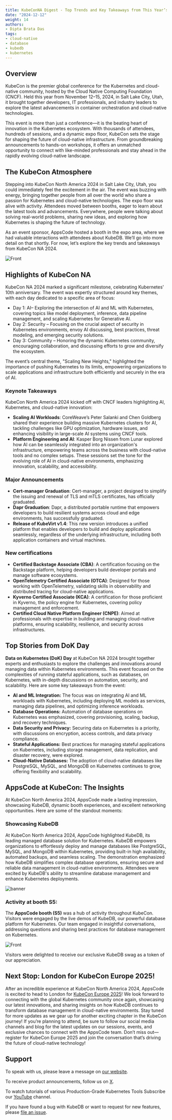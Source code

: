 ```yaml
---
title: KubeConNA Digest - Top Trends and Key Takeaways from This Year’s Event by AppsCode
date: "2024-12-12"
weight: 14
authors:
- Dipta Brata Das
tags:
- cloud-native
- database
- kubedb
- kubernetes
---
```


## Overview

KubeCon is the premier global conference for the Kubernetes and cloud-native community, hosted by the Cloud Native Computing Foundation (CNCF). Held this year from November 12–15, 2024, in Salt Lake City, Utah, it brought together developers, IT professionals, and industry leaders to explore the latest advancements in container orchestration and cloud-native technologies.

This event is more than just a conference—it is the beating heart of innovation in the Kubernetes ecosystem. With thousands of attendees, hundreds of sessions, and a dynamic expo floor, KubeCon sets the stage for shaping the future of cloud-native infrastructure. From groundbreaking announcements to hands-on workshops, it offers an unmatched opportunity to connect with like-minded professionals and stay ahead in the rapidly evolving cloud-native landscape.

## The KubeCon Atmosphere
Stepping into KubeCon North America 2024 in Salt Lake City, Utah, you could immediately feel the excitement in the air. The event was buzzing with energy, bringing together people from all over the world who share a passion for Kubernetes and cloud-native technologies. 
The expo floor was alive with activity. Attendees moved between booths, eager to learn about the latest tools and advancements. Everywhere, people were talking about solving real-world problems, sharing new ideas, and exploring how Kubernetes is shaping the future of technology. 

As an event sponsor, AppsCode hosted a booth in the expo area, where we had valuable interactions with attendees about KubeDB. We’ll go into more detail on that shortly. For now, let’s explore the key trends and takeaways from KubeCon NA 2024.

![Front](kubeconfront.jpg)

## Highlights of KubeCon NA

KubeCon NA 2024 marked a significant milestone, celebrating Kubernetes' 10th anniversary. The event was expertly structured around key themes, with each day dedicated to a specific area of focus:

* Day 1: AI– Exploring the intersection of AI and ML with Kubernetes, covering topics like model deployment, inference, data pipeline management, and scaling Kubernetes for Generative AI.
* Day 2: Security – Focusing on the crucial aspect of security in Kubernetes environments, envoy AI discussing, best practices, threat modeling, and emerging security solutions.
* Day 3: Community – Honoring the dynamic Kubernetes community, encouraging collaboration, and discussing efforts to grow and diversify the ecosystem.

The event’s central theme, "Scaling New Heights," highlighted the importance of pushing Kubernetes to its limits, empowering organizations to scale applications and infrastructure both efficiently and securely in the era of AI.

### Keynote Takeaways
KubeCon North America 2024 kicked off with CNCF leaders highlighting AI, Kubernetes, and cloud-native innovation:

* __Scaling AI Workloads__: CoreWeave’s Peter Salanki and Chen Goldberg shared their experience building massive Kubernetes clusters for AI, tackling challenges like GPU optimization, hardware issues, and enhancing visibility in large-scale AI systems using CNCF tools.
* __Platform Engineering and AI__: Kasper Borg Nissen from Lunar explored how AI can be seamlessly integrated into an organization's infrastructure, empowering teams across the business with cloud-native tools and no complex setups.
These sessions set the tone for the evolving role of AI in cloud-native environments, emphasizing innovation, scalability, and accessibility.

### Major Announcements
* __Cert-manager Graduation__: Cert-manager, a project designed to simplify the issuing and renewal of TLS and mTLS certificates, has officially graduated.
* __Dapr Graduation__: Dapr, a distributed portable runtime that empowers developers to build resilient systems across cloud and edge environments, has successfully graduated.
* __Release of KubeVirt v1.4__: This new version introduces a unified platform that enables developers to build and deploy applications seamlessly, regardless of the underlying infrastructure, including both application containers and virtual machines.

### New certifications
* __Certified Backstage Associate (CBA)__: A certification focusing on the Backstage platform, helping developers build developer portals and manage software ecosystems.
* __OpenTelemetry Certified Associate (OTCA)__: Designed for those working with OpenTelemetry, validating skills in observability and distributed tracing for cloud-native applications.
* __Kyverno Certified Associate (KCA)__: A certification for those proficient in Kyverno, the policy engine for Kubernetes, covering policy management and enforcement.
* __Certified Cloud Native Platform Engineer (CNPE)__: Aimed at professionals with expertise in building and managing cloud-native platforms, ensuring scalability, resilience, and security across infrastructures.

## Top Stories from DoK Day
__Data on Kubernetes (DoK) Day__ at KubeCon NA 2024 brought together experts and enthusiasts to explore the challenges and innovations around managing data within Kubernetes environments. This event focused on the complexities of running stateful applications, such as databases, on Kubernetes, with in-depth discussions on automation, security, and scalability. Here are some key takeaways from the event:
* __AI and ML Integration:__
The focus was on integrating AI and ML workloads with Kubernetes, including deploying ML models as services, managing data pipelines, and optimizing inference workloads.
* __Database Operations:__
Automation of database operations on Kubernetes was emphasized, covering provisioning, scaling, backup, and recovery techniques.
* __Data Security and Privacy:__
Securing data on Kubernetes is a priority, with discussions on encryption, access controls, and data privacy compliance.
* __Stateful Applications:__
Best practices for managing stateful applications on Kubernetes, including storage management, data replication, and disaster recovery, were explored.
* __Cloud-Native Databases:__
The adoption of cloud-native databases like PostgreSQL, MySQL, and MongoDB on Kubernetes continues to grow, offering flexibility and scalability.


## AppsCode at KubeCon: The Insights

At KubeCon North America 2024, AppsCode made a lasting impression, showcasing KubeDB, dynamic booth experiences, and excellent networking opportunities. Here are some of the standout moments:

### Showcasing KubeDB 
At KubeCon North America 2024, AppsCode highlighted KubeDB, its leading managed database solution for Kubernetes. KubeDB empowers organizations to effortlessly deploy and manage databases like PostgreSQL, MySQL, and MongoDB within Kubernetes, providing built-in high availability, automated backups, and seamless scaling. The demonstration emphasized how KubeDB simplifies complex database operations, ensuring secure and reliable data management in cloud-native environments. Attendees were excited by KubeDB's ability to streamline database management and enhance Kubernetes deployments.

![banner](kubecon_banner.jpg)


### Activity at booth S5: 

The __AppsCode booth (S5)__ was a hub of activity throughout KubeCon. Visitors were engaged by the live demos of KubeDB, our powerful database platform for Kubernetes. Our team engaged in insightful conversations, addressing questions and sharing best practices for database management on Kubernetes. 

![Front](Kubecon_booth.jpg)


Visitors were delighted to receive our exclusive KubeDB swag as a token of our appreciation.



## Next Stop: London for KubeCon Europe 2025!
After an incredible experience at KubeCon North America 2024, AppsCode is excited to head to London for [KubeCon Europe 2025](https://events.linuxfoundation.org/kubecon-cloudnativecon-europe/)! We look forward to connecting with the global Kubernetes community once again, showcasing our latest innovations, and sharing insights on how KubeDB continues to transform database management in cloud-native environments. Stay tuned for more updates as we gear up for another exciting chapter in the KubeCon journey!
If you’re planning to attend, be sure to follow our social media channels and blog for the latest updates on our sessions, events, and exclusive chances to connect with the AppsCode team. Don’t miss out—register for KubeCon Europe 2025 and join the conversation that’s driving the future of cloud-native technology!

## Support

To speak with us, please leave a message on [our website](https://appscode.com/contact/).

To receive product announcements, follow us on [X](https://twitter.com/KubeDB).

To watch tutorials of various Production-Grade Kubernetes Tools Subscribe our [YouTube](https://www.youtube.com/c/AppsCodeInc/) channel.

If you have found a bug with KubeDB or want to request for new features, please [file an issue](https://github.com/kubedb/project/issues/new).











